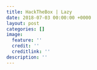 ```yaml
---
title: HackTheBox | Lazy
date: 2018-07-03 00:00:00 +0000
layout: post
categories: []
image:
  feature: ''
  credit: ''
  creditlink: ''
description: ''
---
```

